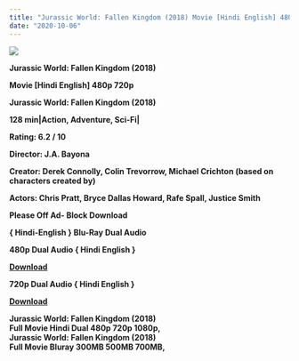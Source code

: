 ```yaml
---
title: "Jurassic World: Fallen Kingdom (2018) Movie [Hindi English] 480p 720p"
date: "2020-10-06"
---
```


[**![](https://1.bp.blogspot.com/-3-mopqUN7II/Xwk0NrF-iFI/AAAAAAAAD6Q/uIuTMEJW9HwCk9l6hfHPJKLYVDQTVLhGgCLcBGAsYHQ/s1600/jpg.jpg)**](https://1.bp.blogspot.com/-3-mopqUN7II/Xwk0NrF-iFI/AAAAAAAAD6Q/uIuTMEJW9HwCk9l6hfHPJKLYVDQTVLhGgCLcBGAsYHQ/s1600/jpg.jpg)

 **Jurassic World: Fallen Kingdom (2018)**

**Movie \[Hindi English\] 480p 720p** 

 **Jurassic World: Fallen Kingdom (2018)**

**128 min|Action, Adventure, Sci-Fi|**

**Rating: 6.2 / 10** 

**Director: J.A. Bayona**

**Creator: Derek Connolly, Colin Trevorrow, Michael Crichton (based on characters created by)**

**Actors: Chris Pratt, Bryce Dallas Howard, Rafe Spall, Justice Smith**

**Please Off Ad- Block Download**

**{ Hindi-English } Blu-Ray Dual Audio**

**480p Dual Audio { Hindi English }**

[**Download**](https://earningkarlo.blogspot.com/2020/07/100-trusted-url-shortener-sites-no.html#?o=feb8fd4805f18326e21d235e1961661d65491327f14fc53084b2e0d595bcf43bc55d82add8a3f5703420e360f2031b6d3e9311226d7474d5)

**720p Dual Audio { Hindi English }**

 **[Download](https://earningkarlo.blogspot.com/2020/09/join-now.html#?o=0374aae67c7fdc9e35e27775f29b5acb8add854172937650f2b4ceaec4bada1bffe2b6c39fa361869e0acae234f2b1ac1710167347e9a5f3)**

**Jurassic World: Fallen Kingdom (2018)  
Full Movie Hindi Dual 480p 720p 1080p,  
Jurassic World: Fallen Kingdom (2018)  
Full Movie Bluray 300MB 500MB 700MB,**
